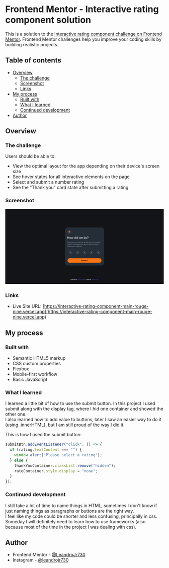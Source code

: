 # Frontend Mentor - Interactive rating component solution

This is a solution to the [Interactive rating component challenge on Frontend Mentor](https://www.frontendmentor.io/challenges/interactive-rating-component-koxpeBUmI). Frontend Mentor challenges help you improve your coding skills by building realistic projects.

## Table of contents

- [Overview](#overview)
  - [The challenge](#the-challenge)
  - [Screenshot](#screenshot)
  - [Links](#links)
- [My process](#my-process)
  - [Built with](#built-with)
  - [What I learned](#what-i-learned)
  - [Continued development](#continued-development)
- [Author](#author)

## Overview

### The challenge

Users should be able to:

- View the optimal layout for the app depending on their device's screen size
- See hover states for all interactive elements on the page
- Select and submit a number rating
- See the "Thank you" card state after submitting a rating

### Screenshot

![](/images/Screenshot%202024-08-10%20at%2022-21-44%20Frontend%20Mentor%20Interactive%20rating%20component.png)

### Links

- Live Site URL: [https://interactive-rating-component-main-rouge-nine.vercel.app](https://interactive-rating-component-main-rouge-nine.vercel.app)

## My process

### Built with

- Semantic HTML5 markup
- CSS custom properties
- Flexbox
- Mobile-first workflow
- Basic JavaScript

### What I learned

I learned a little bit of how to use the submit button. In this project I used submit along with the display tag, where I hid one container and showed the other one.<br>
I also learned how to add value to buttons, later I saw an easier way to do it (using .innerHTML), but I am still proud of the way I did it.

This is how I used the submit button:

```js
submitBtn.addEventListener("click", () => {
  if (rating.textContent === "") {
    window.alert("Please select a rating");
  } else {
    thankYouContainer.classList.remove("hidden");
    rateContainer.style.display = "none";
  }
});
```

### Continued development

I still take a lot of time to name things in HTML, sometimes I don't know if just naming things as paragraphs or buttons are the right way.<br>
I feel like my code could be shorter and less confusing, principally in css. Someday I will definitely need to learn how to use frameworks (also because most of the time in the project I was dealing with css).

## Author

- Frontend Mentor - [@LeandroJr730](https://www.frontendmentor.io/profile/LeandroJr730)
- Instagram - [@leandrojr730](https://www.instagram.com/leandrojr730/)
